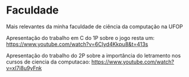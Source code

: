 # Faculdade
Mais relevantes da minha faculdade de ciência da computação na UFOP

Apresentação do trabalho em C do 1P sobre o jogo resta um: https://www.youtube.com/watch?v=6CIyd4Kkpu8&t=413s

Apresentação do trabalho do 2P sobre a importância do letramento nos cursos de ciencia da computacao: https://www.youtube.com/watch?v=xI7i8u9yFnk

